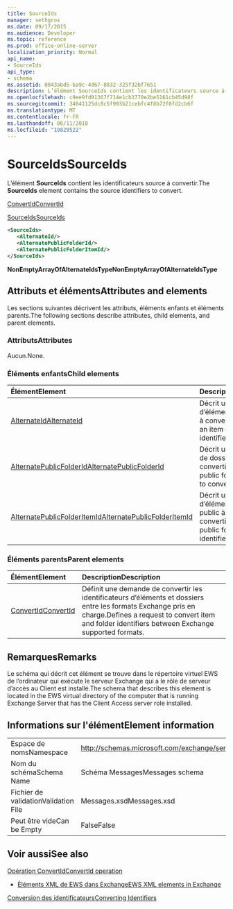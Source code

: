 ```yaml
---
title: SourceIds
manager: sethgros
ms.date: 09/17/2015
ms.audience: Developer
ms.topic: reference
ms.prod: office-online-server
localization_priority: Normal
api_name:
- SourceIds
api_type:
- schema
ms.assetid: 0043abd5-ba9c-4d67-8832-325f32bf7651
description: L’élément SourceIds contient les identificateurs source à convertir.
ms.openlocfilehash: c9ee9fd01367f714e1cb3770e2be5161cb45d98f
ms.sourcegitcommit: 34041125dc8c5f993b21cebfc4f8b72f0fd2cb6f
ms.translationtype: MT
ms.contentlocale: fr-FR
ms.lasthandoff: 06/11/2018
ms.locfileid: "19829522"
---
```

# <a name="sourceids"></a><span data-ttu-id="9b6c8-103">SourceIds</span><span class="sxs-lookup"><span data-stu-id="9b6c8-103">SourceIds</span></span>

<span data-ttu-id="9b6c8-104">L’élément **SourceIds** contient les identificateurs source à convertir.</span><span class="sxs-lookup"><span data-stu-id="9b6c8-104">The **SourceIds** element contains the source identifiers to convert.</span></span> 
  
[<span data-ttu-id="9b6c8-105">ConvertId</span><span class="sxs-lookup"><span data-stu-id="9b6c8-105">ConvertId</span></span>](convertid.md)
  
[<span data-ttu-id="9b6c8-106">SourceIds</span><span class="sxs-lookup"><span data-stu-id="9b6c8-106">SourceIds</span></span>](sourceids.md)
  
```xml
<SourceIds>
   <AlternateId/>
   <AlternatePublicFolderId/>
   <AlternatePublicFolderItemId/>
</SourceIds>
```

 <span data-ttu-id="9b6c8-107">**NonEmptyArrayOfAlternateIdsType**</span><span class="sxs-lookup"><span data-stu-id="9b6c8-107">**NonEmptyArrayOfAlternateIdsType**</span></span>
## <a name="attributes-and-elements"></a><span data-ttu-id="9b6c8-108">Attributs et éléments</span><span class="sxs-lookup"><span data-stu-id="9b6c8-108">Attributes and elements</span></span>

<span data-ttu-id="9b6c8-109">Les sections suivantes décrivent les attributs, éléments enfants et éléments parents.</span><span class="sxs-lookup"><span data-stu-id="9b6c8-109">The following sections describe attributes, child elements, and parent elements.</span></span>
  
### <a name="attributes"></a><span data-ttu-id="9b6c8-110">Attributs</span><span class="sxs-lookup"><span data-stu-id="9b6c8-110">Attributes</span></span>

<span data-ttu-id="9b6c8-111">Aucun.</span><span class="sxs-lookup"><span data-stu-id="9b6c8-111">None.</span></span>
  
### <a name="child-elements"></a><span data-ttu-id="9b6c8-112">Éléments enfants</span><span class="sxs-lookup"><span data-stu-id="9b6c8-112">Child elements</span></span>

|<span data-ttu-id="9b6c8-113">**Élément**</span><span class="sxs-lookup"><span data-stu-id="9b6c8-113">**Element**</span></span>|<span data-ttu-id="9b6c8-114">**Description**</span><span class="sxs-lookup"><span data-stu-id="9b6c8-114">**Description**</span></span>|
|:-----|:-----|
|[<span data-ttu-id="9b6c8-115">AlternateId</span><span class="sxs-lookup"><span data-stu-id="9b6c8-115">AlternateId</span></span>](alternateid.md) <br/> |<span data-ttu-id="9b6c8-116">Décrit un identificateur d’élément ou le dossier à convertir.</span><span class="sxs-lookup"><span data-stu-id="9b6c8-116">Describes an item or folder identifier to convert.</span></span>  <br/> |
|[<span data-ttu-id="9b6c8-117">AlternatePublicFolderId</span><span class="sxs-lookup"><span data-stu-id="9b6c8-117">AlternatePublicFolderId</span></span>](alternatepublicfolderid.md) <br/> |<span data-ttu-id="9b6c8-118">Décrit un identificateur de dossier public à convertir.</span><span class="sxs-lookup"><span data-stu-id="9b6c8-118">Describes a public folder identifier to convert.</span></span>  <br/> |
|[<span data-ttu-id="9b6c8-119">AlternatePublicFolderItemId</span><span class="sxs-lookup"><span data-stu-id="9b6c8-119">AlternatePublicFolderItemId</span></span>](alternatepublicfolderitemid.md) <br/> |<span data-ttu-id="9b6c8-120">Décrit un identificateur d’élément de dossier public à convertir.</span><span class="sxs-lookup"><span data-stu-id="9b6c8-120">Describes a public folder item identifier to convert.</span></span>  <br/> |
   
### <a name="parent-elements"></a><span data-ttu-id="9b6c8-121">Éléments parents</span><span class="sxs-lookup"><span data-stu-id="9b6c8-121">Parent elements</span></span>

|<span data-ttu-id="9b6c8-122">**Élément**</span><span class="sxs-lookup"><span data-stu-id="9b6c8-122">**Element**</span></span>|<span data-ttu-id="9b6c8-123">**Description**</span><span class="sxs-lookup"><span data-stu-id="9b6c8-123">**Description**</span></span>|
|:-----|:-----|
|[<span data-ttu-id="9b6c8-124">ConvertId</span><span class="sxs-lookup"><span data-stu-id="9b6c8-124">ConvertId</span></span>](convertid.md) <br/> |<span data-ttu-id="9b6c8-125">Définit une demande de convertir les identificateurs d’éléments et dossiers entre les formats Exchange pris en charge.</span><span class="sxs-lookup"><span data-stu-id="9b6c8-125">Defines a request to convert item and folder identifiers between Exchange supported formats.</span></span>  <br/> |
   
## <a name="remarks"></a><span data-ttu-id="9b6c8-126">Remarques</span><span class="sxs-lookup"><span data-stu-id="9b6c8-126">Remarks</span></span>

<span data-ttu-id="9b6c8-127">Le schéma qui décrit cet élément se trouve dans le répertoire virtuel EWS de l’ordinateur qui exécute le serveur Exchange qui a le rôle de serveur d’accès au Client est installé.</span><span class="sxs-lookup"><span data-stu-id="9b6c8-127">The schema that describes this element is located in the EWS virtual directory of the computer that is running Exchange Server that has the Client Access server role installed.</span></span>
  
## <a name="element-information"></a><span data-ttu-id="9b6c8-128">Informations sur l'élément</span><span class="sxs-lookup"><span data-stu-id="9b6c8-128">Element information</span></span>

|||
|:-----|:-----|
|<span data-ttu-id="9b6c8-129">Espace de noms</span><span class="sxs-lookup"><span data-stu-id="9b6c8-129">Namespace</span></span>  <br/> |http://schemas.microsoft.com/exchange/services/2006/messages  <br/> |
|<span data-ttu-id="9b6c8-130">Nom du schéma</span><span class="sxs-lookup"><span data-stu-id="9b6c8-130">Schema Name</span></span>  <br/> |<span data-ttu-id="9b6c8-131">Schéma Messages</span><span class="sxs-lookup"><span data-stu-id="9b6c8-131">Messages schema</span></span>  <br/> |
|<span data-ttu-id="9b6c8-132">Fichier de validation</span><span class="sxs-lookup"><span data-stu-id="9b6c8-132">Validation File</span></span>  <br/> |<span data-ttu-id="9b6c8-133">Messages.xsd</span><span class="sxs-lookup"><span data-stu-id="9b6c8-133">Messages.xsd</span></span>  <br/> |
|<span data-ttu-id="9b6c8-134">Peut être vide</span><span class="sxs-lookup"><span data-stu-id="9b6c8-134">Can be Empty</span></span>  <br/> |<span data-ttu-id="9b6c8-135">False</span><span class="sxs-lookup"><span data-stu-id="9b6c8-135">False</span></span>  <br/> |
   
## <a name="see-also"></a><span data-ttu-id="9b6c8-136">Voir aussi</span><span class="sxs-lookup"><span data-stu-id="9b6c8-136">See also</span></span>



[<span data-ttu-id="9b6c8-137">Opération ConvertId</span><span class="sxs-lookup"><span data-stu-id="9b6c8-137">ConvertId operation</span></span>](convertid-operation.md)


- [<span data-ttu-id="9b6c8-138">Éléments XML de EWS dans Exchange</span><span class="sxs-lookup"><span data-stu-id="9b6c8-138">EWS XML elements in Exchange</span></span>](ews-xml-elements-in-exchange.md)


[<span data-ttu-id="9b6c8-139">Conversion des identificateurs</span><span class="sxs-lookup"><span data-stu-id="9b6c8-139">Converting Identifiers</span></span>](http://msdn.microsoft.com/library/a5391746-b6ef-4f48-8fc8-8255258651aa%28Office.15%29.aspx)

